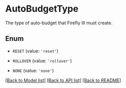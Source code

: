 # AutoBudgetType

The type of auto-budget that Firefly III must create.

## Enum

* `RESET` (value: `'reset'`)

* `ROLLOVER` (value: `'rollover'`)

* `NONE` (value: `'none'`)

[[Back to Model list]](../README.md#documentation-for-models) [[Back to API list]](../README.md#documentation-for-api-endpoints) [[Back to README]](../README.md)


